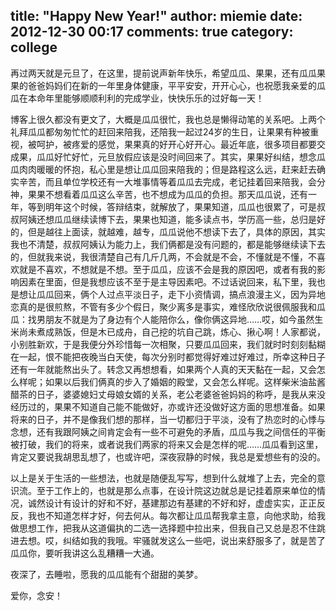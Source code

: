 title: "Happy New Year!"
author: miemie
date: 2012-12-30 00:17
comments: true
category: college
--------------------

再过两天就是元旦了，在这里，提前说声新年快乐，希望瓜瓜、果果，还有瓜瓜果果的爸爸妈妈们在新的一年里身体健康，平平安安，开开心心，也祝愿我亲爱的瓜瓜在本命年里能够顺顺利利的完成学业，快快乐乐的过好每一天！

<!-- more -->
博客上很久都没有更文了，大概是瓜瓜很忙，我也总是懒得动笔的关系吧。上两个礼拜瓜瓜都匆匆忙忙的赶回来陪我，还陪我一起过24岁的生日，让果果有种被重视，被呵护，被疼爱的感觉，果果真的好开心好开心。最近年底，很多项目都要交成果，瓜瓜好忙好忙，元旦放假应该是没时间回来了。其实，果果好纠结，想念瓜瓜肉肉暖暖的怀抱，私心里是想让瓜瓜回来陪我的；但是路程这么远，赶来赶去确实辛苦，而且单位学校还有一大堆事情等着瓜瓜去完成，老记挂着回来陪我，会分神，果果不想看着瓜瓜这么辛苦，也不想成为瓜瓜的负担。那天瓜瓜说，还有一年，等到明年这个时候，答辩结束，就解放了，果果知道，瓜瓜也很累了，可是叔叔阿姨还想瓜瓜继续读博下去，果果也知道，能多读点书，学历高一些，总归是好的，但是越往上面读，就越难，越专，瓜瓜说他不想读下去了，具体的原因，其实我也不清楚，叔叔阿姨认为能力上，我们俩都是没有问题的，都是能够继续读下去的，但就我来说，我很清楚自己有几斤几两，不会就是不会，不懂就是不懂，不喜欢就是不喜欢，不想就是不想。至于瓜瓜，应该不会是我的原因吧，或者有我的影响因素在里面，但是我想应该不至于是主导因素吧。不过话说回来，私下里，我也是想让瓜瓜回来，俩个人过点平淡日子，走下小资情调，搞点浪漫主义，因为异地恋真的是很煎熬，不管有多少个假日，聚少离多是事实，难怪欣欣说很佩服我和瓜瓜：找男朋友不就是为了身边有个人能陪你么，像你俩这异地……哎，如今虽然生米尚未煮成熟饭，但是木已成舟，自己挖的坑自己跳，炼心、揪心啊！人家都说，小别胜新欢，于是我便分外珍惜每一次相聚，只要瓜瓜回来，我们就时时刻刻黏糊在一起，恨不能把夜晚当白天使，每次分别时都觉得好难过好难过，所幸这种日子还有一年就能熬出头了。转念又再想想看，如果两个人真的天天黏在一起，又会怎么样呢；如果以后我们俩真的步入了婚姻的殿堂，又会怎么样呢。这样柴米油盐酱醋茶的日子，婆婆媳妇丈母娘女婿的关系，老公老婆爸爸妈妈的称呼，是我从来没经历过的，果果不知道自己能不能做好，亦或许还没做好这方面的思想准备。如果将来的日子，并不是像我们想的那样，当一切都归于平淡，没有了热恋时的心悸与念想，还有我跟阿姨之间肯定会有一些不可避免的矛盾，瓜瓜与我之间信任的平衡被打破，我们的将来，或者说我们两家的将来又会是怎样的呢……瓜瓜看到这里，肯定又要说我胡思乱想了，也或许吧，深夜寂静的时候，我总是爱想些有的没的。

以上是关于生活的一些想法，也就是随便乱写写，想到什么就堆了上去，完全的意识流。至于工作上的，也就是那么点事，在设计院这边就总是记挂着原来单位的情况，诚然设计有设计的好和不好，基建那边有基建的不好和好，虚虚实实，正正反反，我也不知道怎样才好，何去何从。每次都让瓜瓜帮我拿主意，向他求助，给我做思想工作，把我从这道偏执的二选一选择题中拉出来，但我自己又总是忍不住跳进去想。哎，纠结如我的我哦。牢骚就发这么一些吧，说出来舒服多了，就是苦了瓜瓜你，要听我讲这么乱糟糟一大通。

夜深了，去睡啦，愿我的瓜瓜能有个甜甜的美梦。

爱你，念安！